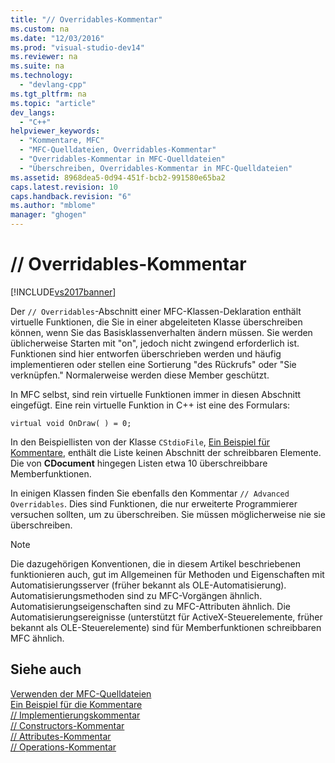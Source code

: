 ```yaml
---
title: "// Overridables-Kommentar"
ms.custom: na
ms.date: "12/03/2016"
ms.prod: "visual-studio-dev14"
ms.reviewer: na
ms.suite: na
ms.technology: 
  - "devlang-cpp"
ms.tgt_pltfrm: na
ms.topic: "article"
dev_langs: 
  - "C++"
helpviewer_keywords: 
  - "Kommentare, MFC"
  - "MFC-Quelldateien, Overridables-Kommentar"
  - "Overridables-Kommentar in MFC-Quelldateien"
  - "Überschreiben, Overridables-Kommentar in MFC-Quelldateien"
ms.assetid: 8968dea5-0d94-451f-bcb2-991580e65ba2
caps.latest.revision: 10
caps.handback.revision: "6"
ms.author: "mblome"
manager: "ghogen"
---
```

# // Overridables-Kommentar
[!INCLUDE[vs2017banner](../assembler/inline/includes/vs2017banner.md)]

Der `// Overridables`\-Abschnitt einer MFC\-Klassen\-Deklaration enthält virtuelle Funktionen, die Sie in einer abgeleiteten Klasse überschreiben können, wenn Sie das Basisklassenverhalten ändern müssen.  Sie werden üblicherweise Starten mit "on", jedoch nicht zwingend erforderlich ist.  Funktionen sind hier entworfen überschrieben werden und häufig implementieren oder stellen eine Sortierung "des Rückrufs" oder "Sie verknüpfen." Normalerweise werden diese Member geschützt.  
  
 In MFC selbst, sind rein virtuelle Funktionen immer in diesen Abschnitt eingefügt.  Eine rein virtuelle Funktion in C\+\+ ist eine des Formulars:  
  
 `virtual void OnDraw( ) = 0;`  
  
 In den Beispiellisten von der Klasse `CStdioFile`, [Ein Beispiel für Kommentare](../mfc/an-example-of-the-comments.md), enthält die Liste keinen Abschnitt der schreibbaren Elemente.  Die von **CDocument** hingegen Listen etwa 10 überschreibbare Memberfunktionen.  
  
 In einigen Klassen finden Sie ebenfalls den Kommentar `// Advanced Overridables`.  Dies sind Funktionen, die nur erweiterte Programmierer versuchen sollten, um zu überschreiben.  Sie müssen möglicherweise nie sie überschreiben.  
  
> [!NOTE]
>  Die dazugehörigen Konventionen, die in diesem Artikel beschriebenen funktionieren auch, gut im Allgemeinen für Methoden und Eigenschaften mit Automatisierungsserver \(früher bekannt als OLE\-Automatisierung\).  Automatisierungsmethoden sind zu MFC\-Vorgängen ähnlich.  Automatisierungseigenschaften sind zu MFC\-Attributen ähnlich.  Die Automatisierungsereignisse \(unterstützt für ActiveX\-Steuerelemente, früher bekannt als OLE\-Steuerelemente\) sind für Memberfunktionen schreibbaren MFC ähnlich.  
  
## Siehe auch  
 [Verwenden der MFC\-Quelldateien](../mfc/using-the-mfc-source-files.md)   
 [Ein Beispiel für die Kommentare](../mfc/an-example-of-the-comments.md)   
 [\/\/ Implementierungskommentar](../mfc/decrement-implementation-comment.md)   
 [\/\/ Constructors\-Kommentar](../mfc/decrement-constructors-comment.md)   
 [\/\/ Attributes\-Kommentar](../mfc/decrement-attributes-comment.md)   
 [\/\/ Operations\-Kommentar](../mfc/decrement-operations-comment.md)